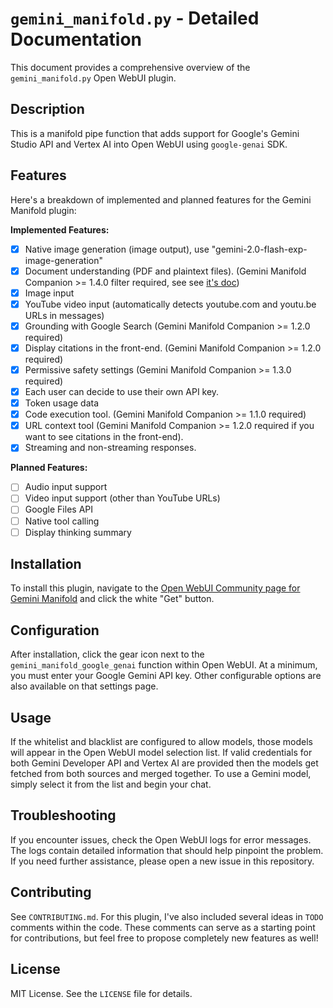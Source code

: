 # `gemini_manifold.py` - Detailed Documentation

This document provides a comprehensive overview of the `gemini_manifold.py` Open WebUI plugin.

## Description

This is a manifold pipe function that adds support for Google's Gemini Studio API and Vertex AI into Open WebUI using `google-genai` SDK.

## Features

Here's a breakdown of implemented and planned features for the Gemini Manifold plugin:

**Implemented Features:**

-   [x] Native image generation (image output), use "gemini-2.0-flash-exp-image-generation"
-   [x] Document understanding (PDF and plaintext files). (Gemini Manifold Companion >= 1.4.0 filter required, see see [it's doc](../filters/gemini_manifold_companion.md))
-   [x] Image input
-   [x] YouTube video input (automatically detects youtube.com and youtu.be URLs in messages)
-   [x] Grounding with Google Search (Gemini Manifold Companion >= 1.2.0 required)
-   [x] Display citations in the front-end. (Gemini Manifold Companion >= 1.2.0 required)
-   [x] Permissive safety settings (Gemini Manifold Companion >= 1.3.0 required)
-   [x] Each user can decide to use their own API key.
-   [x] Token usage data
-   [x] Code execution tool. (Gemini Manifold Companion >= 1.1.0 required)
-   [x] URL context tool (Gemini Manifold Companion >= 1.2.0 required if you want to see citations in the front-end).
-   [x] Streaming and non-streaming responses.

**Planned Features:**

-   [ ] Audio input support
-   [ ] Video input support (other than YouTube URLs)
-   [ ] Google Files API
-   [ ] Native tool calling
-   [ ] Display thinking summary

## Installation

To install this plugin, navigate to the [Open WebUI Community page for Gemini Manifold](https://openwebui.com/f/suurt8ll/gemini_manifold_google_genai) and click the white "Get" button.

## Configuration

After installation, click the gear icon next to the `gemini_manifold_google_genai` function within Open WebUI. At a minimum, you must enter your Google Gemini API key. Other configurable options are also available on that settings page.

## Usage

If the whitelist and blacklist are configured to allow models, those models will appear in the Open WebUI model selection list. If valid credentials for both Gemini Developer API and Vertex AI are provided then the models get fetched from both sources and merged together. To use a Gemini model, simply select it from the list and begin your chat.

## Troubleshooting

If you encounter issues, check the Open WebUI logs for error messages. The logs contain detailed information that should help pinpoint the problem. If you need further assistance, please open a new issue in this repository.

## Contributing

See `CONTRIBUTING.md`. For this plugin, I've also included several ideas in `TODO` comments within the code. These comments can serve as a starting point for contributions, but feel free to propose completely new features as well!

## License

MIT License. See the `LICENSE` file for details.